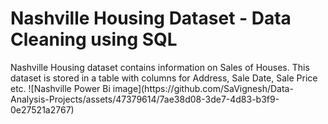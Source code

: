 <H1> Nashville Housing Dataset - Data Cleaning using SQL</H1>
Nashville Housing dataset contains information on Sales of Houses. 
This dataset is stored in a table with columns for Address, Sale Date, Sale Price etc.
![Nashville Power Bi image](https://github.com/SaVignesh/Data-Analysis-Projects/assets/47379614/7ae38d08-3de7-4d83-b3f9-0e27521a2767)
